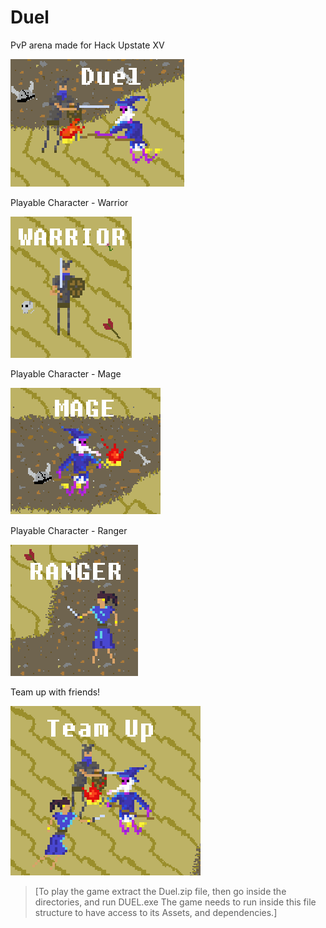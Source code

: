 # Duel
PvP arena made for Hack Upstate XV







![Duel](Pics/Duel_Thumbnail.png)




Playable Character - Warrior

![Warrior](Pics/Warrior_Duel.png)



Playable Character - Mage

![Mage](Pics/Mage_Duel.png)



Playable Character - Ranger

![Warrior](Pics/Ranger_Duel.png)



Team up with friends!

![Team_Up](Pics/Team_Up_Duel.png)



>[To play the game extract the Duel.zip file, then go inside the directories, and run DUEL.exe
The game needs to run inside this file structure to have access to its Assets, and dependencies.]
